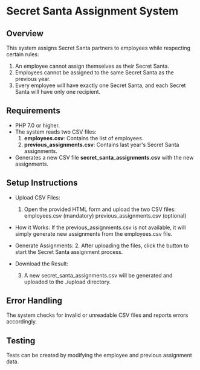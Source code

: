 # Secret Santa Assignment System

## Overview
This system assigns Secret Santa partners to employees while respecting certain rules:
1. An employee cannot assign themselves as their Secret Santa.
2. Employees cannot be assigned to the same Secret Santa as the previous year.
3. Every employee will have exactly one Secret Santa, and each Secret Santa will have only one recipient.

## Requirements
- PHP 7.0 or higher.
- The system reads two CSV files:
  1. **employees.csv**: Contains the list of employees.
  2. **previous_assignments.csv**: Contains last year's Secret Santa assignments.
- Generates a new CSV file **secret_santa_assignments.csv** with the new assignments.

## Setup Instructions
- Upload CSV Files:
  1. Open the provided HTML form and upload the two CSV files:
    employees.csv (mandatory)
    previous_assignments.csv (optional)
- How it Works:
      If the previous_assignments.csv is not available, it will simply generate new assignments from the employees.csv file.
- Generate Assignments:
  2. After uploading the files, click the button to start the Secret Santa assignment process.
- Download the Result:

  3. A new secret_santa_assignments.csv will be generated and uploaded to the ./upload directory.

## Error Handling
The system checks for invalid or unreadable CSV files and reports errors accordingly.

## Testing
Tests can be created by modifying the employee and previous assignment data.
